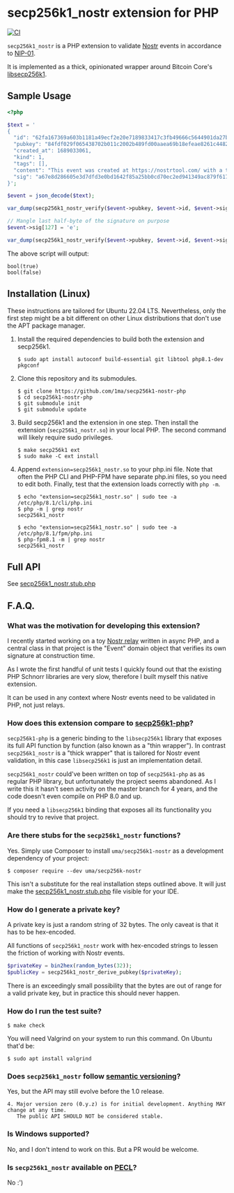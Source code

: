 # secp256k1_nostr extension for PHP

[![CI](https://github.com/1ma/secp256k1-nostr-php/actions/workflows/ci.yml/badge.svg)](https://github.com/1ma/secp256k1-nostr-php/actions/workflows/ci.yml)

`secp256k1_nostr` is a PHP extension to validate [Nostr](https://nostr-resources.com/) events in accordance to [NIP-01](https://github.com/nostr-protocol/nips/blob/master/01.md).

It is implemented as a thick, opinionated wrapper around Bitcoin Core's [libsecp256k1](https://github.com/bitcoin-core/secp256k1).

## Sample Usage

```php
<?php

$text = '
{
  "id": "62fa167369a603b1181a49ecf2e20e7189833417c3fb49666c5644901da27bcc",
  "pubkey": "84fdf029f065438702b011c2002b489fd00aaea69b18efeae8261c44826a8886",
  "created_at": 1689033061,
  "kind": 1,
  "tags": [],
  "content": "This event was created at https://nostrtool.com/ with a throwaway key.",
  "sig": "a67e8d286605e3d7dfd3e0bd1642f85a25bb0cd70ec2ed941349ac879f617868a3ffa2a9040bb43c024594a79e4878429a990298c51ae4d6d20533589f4a04df"
}';

$event = json_decode($text);

var_dump(secp256k1_nostr_verify($event->pubkey, $event->id, $event->sig));

// Mangle last half-byte of the signature on purpose
$event->sig[127] = 'e';

var_dump(secp256k1_nostr_verify($event->pubkey, $event->id, $event->sig));
```

The above script will output:

```
bool(true)
bool(false)
```

## Installation (Linux)

These instructions are tailored for Ubuntu 22.04 LTS.
Nevertheless, only the first step might be a bit different on other Linux distributions that don't use the APT package manager.

1. Install the required dependencies to build both the extension and secp256k1.

    ```shell
    $ sudo apt install autoconf build-essential git libtool php8.1-dev pkgconf
    ```

2. Clone this repository and its submodules.

    ```shell
    $ git clone https://github.com/1ma/secp256k1-nostr-php
    $ cd secp256k1-nostr-php
    $ git submodule init
    $ git submodule update
    ```

3. Build secp256k1 and the extension in one step. Then install the extension (`secp256k1_nostr.so`) in your local PHP.
   The second command will likely require sudo privileges.

    ```shell
    $ make secp256k1 ext
    $ sudo make -C ext install
    ```

4. Append `extension=secp256k1_nostr.so` to your php.ini file. Note that often the PHP CLI and PHP-FPM have
   separate php.ini files, so you need to edit both. Finally, test that the extension loads correctly with `php -m`. 

   ```shell
   $ echo "extension=secp256k1_nostr.so" | sudo tee -a /etc/php/8.1/cli/php.ini
   $ php -m | grep nostr
   secp256k1_nostr

   $ echo "extension=secp256k1_nostr.so" | sudo tee -a /etc/php/8.1/fpm/php.ini
   $ php-fpm8.1 -m | grep nostr
   secp256k1_nostr
   ```

## Full API

See [secp256k1_nostr.stub.php](ext/secp256k1_nostr.stub.php)

## F.A.Q.

### What was the motivation for developing this extension?

I recently started working on a toy [Nostr relay](https://github.com/1ma/yar) written in async PHP, and a central class in that project is the "Event" domain object that verifies its own signature at construction time.

As I wrote the first handful of unit tests I quickly found out that the existing PHP Schnorr libraries are very slow, therefore I built myself this native extension.

It can be used in any context where Nostr events need to be validated in PHP, not just relays.

### How does this extension compare to [secp256k1-php](https://github.com/Bit-Wasp/secp256k1-php)?

`secp256k1-php` is a generic binding to the `libsecp256k1` library that exposes its full API function by function (also known as a "thin wrapper").
In contrast `secp256k1_nostr` is a "thick wrapper" that is tailored for Nostr event validation, in this case `libsecp256k1` is just an implementation detail.

`secp256k1_nostr` could've been written on top of `secp256k1-php` as as regular PHP library, but unfortunately the project seems abandoned.
As I write this it hasn't seen activity on the master branch for 4 years, and the code doesn't even compile on PHP 8.0 and up.

If you need a `libsecp256k1` binding that exposes all its functionality you should try to revive that project.

### Are there stubs for the `secp256k1_nostr` functions?

Yes. Simply use Composer to install `uma/secp256k1-nostr` as a development dependency of your project:

```shell
$ composer require --dev uma/secp256k-nostr
```

This isn't a substitute for the real installation steps outlined above.
It will just make the [secp256k1_nostr.stub.php](ext/secp256k1_nostr.stub.php) file visible for your IDE.

### How do I generate a private key?

A private key is just a random string of 32 bytes.
The only caveat is that it has to be hex-encoded.

All functions of `secp256k1_nostr` work with hex-encoded strings to lessen the friction
of working with Nostr events.

   ```php
   $privateKey = bin2hex(random_bytes(32));
   $publicKey = secp256k1_nostr_derive_pubkey($privateKey);
   ```

There is an exceedingly small possibility that the bytes are out of range
for a valid private key, but in practice this should never happen.

### How do I run the test suite?

```shell
$ make check
```

You will need Valgrind on your system to run this command. On Ubuntu that'd be:

```shell
$ sudo apt install valgrind
```

### Does `secp256k1_nostr` follow [semantic versioning](https://semver.org/)?

Yes, but the API may still evolve before the 1.0 release.

```
4. Major version zero (0.y.z) is for initial development. Anything MAY change at any time.
   The public API SHOULD NOT be considered stable.
```

### Is Windows supported?

No, and I don't intend to work on this. But a PR would be welcome.

### Is `secp256k1_nostr` available on [PECL](https://pecl.php.net/)?

No :')

